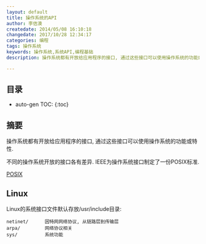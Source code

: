 ```yaml
---
layout: default
title: 操作系统的API
author: 李佶澳
createdate: 2014/05/08 16:10:18
changedate: 2017/10/28 12:34:17
categories: 编程
tags: 操作系统
keywords: 操作系统,系统API,编程基础
description: 操作系统都有开放给应用程序的接口, 通过这些接口可以使用操作系统的功能或特性。

---
```


## 目录
* auto-gen TOC:
{:toc}

## 摘要

操作系统都有开放给应用程序的接口, 通过这些接口可以使用操作系统的功能或特性.

不同的操作系统开放的接口各有差异. IEEE为操作系统接口制定了一份POSIX标准.

[POSIX](http://ieeexplore.ieee.org/servlet/opac?punumber=5393777)

## Linux

Linux的系统接口文件默认存放/usr/include目录:

	netinet/      因特网网络协议, 从链路层到传输层
	arpa/         网络协议相关
	sys/          系统功能
